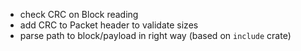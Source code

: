 - check CRC on Block reading
- add CRC to Packet header to validate sizes
- parse path to block/payload in right way (based on `include` crate)